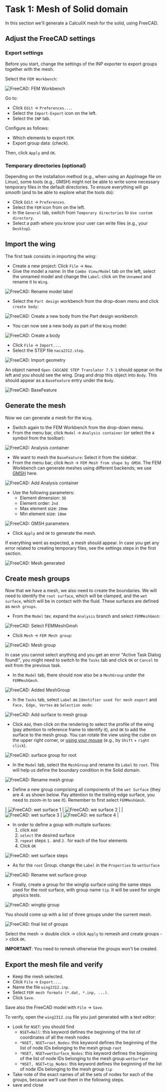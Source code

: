 # Task 1: Mesh of Solid domain

In this section we'll generate a CalculiX mesh for the solid, using FreeCAD.

## Adjust the FreeCAD settings

### Export settings

Before you start, change the settings of the INP exporter to export groups together with the mesh.

Select the `FEM Workbench`:

![FreeCAD: FEM Workbench](./images/FEM_WB.png)

Go to:

- Click `Edit` -> `Preferences...`.
- Select the `Import-Export` icon on the left.
- Select the `INP` tab.

Configure as follows:

- Which elements to export `FEM`.
- Export group data: (check).

Then, click `Apply` and `OK`.

### Temporary directories (optional)

Depending on the installation method (e.g., when using an AppImage file on Linux), some tools (e.g., GMSH) might not be able to write some necessary temporary files in the default directories. To ensure everything will go smooth (and to be able to explore what the tools do):

- Click `Edit` -> `Preferences`.
- Select the `FEM` icon from on the left.
- In the `General` tab, switch from `Temporary directories` to `Use custom directory`.
- Select a path where you know your user can write files (e.g., your `Desktop`).

## Import the wing

The first task consists in importing the wing:

- Create a new project: Click `File` -> `New`.
- Give the model a name: In the `Combo View/Model` tab on the left, select the unnamed model and change the `Label`: click on the `Unnamed` and rename it to `Wing`.

![FreeCAD: Rename model label](./images/PD_rename.png)

- Select the `Part design` workbench from the drop-down menu and click `create body`:

![FreeCAD: Create a new body from the Part design workbench](./images/PD_new.png)

- You can now see a new body as part of the `Wing` model:

![FreeCAD: Create a body](./images/PD_body.png)

- Click `File` -> `Import...`.
- Select the STEP file `naca2312.step`.

![FreeCAD: Import geometry](./images/PD_import.png)

An object named `Open CASCADE STEP Translator 7.5 1` should appear on the left and you should see the wing. Drag and drop this object into `Body`. This should appear as a `BaseFeature` entry under the `Body`.

![FreeCAD: BaseFeature](./images/PD_BF.png)

## Generate the mesh

Now we can generate a mesh for the `Wing`.

- Switch again to the FEM Workbench from the drop-down menu.
- From the menu bar, click `Model` -> `Analysis container` (or select the `A` symbol from the toolbar):

![FreeCAD: Analysis container](./images/FEM_Analysis.png)

- We want to mesh the `BaseFeature`: Select it from the sidebar.
- From the menu bar, click `Mesh` -> `FEM Mesh from shape by GMSH`. The FEM Workbench can generate meshes using different backends; we use [GMSH](https://gmsh.info/) here.

![FreeCAD: Add Analysis container](./images/FEM_Mesh01.png)

- Use the following parameters:
  - Element dimension: `3D`
  - Element order: `2nd`
  - Max element size: `20mm`
  - Min element size: `10mm`

![FreeCAD: GMSH parameters](./images/FEM_Mesh02.png)

- Click `Apply` and `OK` to generate the mesh.

If everything went as expected, a mesh should appear. In case you get any error related to creating temporary files, see the settings steps in the first section.

![FreeCAD: Mesh generated](./images/FEM_Mesh03.png)

## Create mesh groups

Now that we have a mesh, we also need to create the boundaries. We will need to identify the `root surface`, which will be clamped, and the `wet surface`, which will be in contact with the fluid. These surfaces are defined as `mesh groups`. 

- From the `Model` tav, expand the `Analysis` branch and select `FEMMeshGmsh`:

![FreeCAD: Select FEMMeshGmsh](./images/Groups01.png)

- Click `Mesh` -> `FEM Mesh group`:

![FreeCAD: Mesh group](./images/Groups02.png)

  In case you cannot select anything and you get an error "Active Task Dialog found!", you might need to switch to the `Tasks` tab and click `OK` or `Cancel` to exit from the previous task.

- In the `Model` tab, there should now also be a `MeshGroup` under the `FEMMeshGmsh`.

![FreeCAD: Added MeshGroup](./images/Groups03.png)

- In the `Tasks` tab, select `Label` as `Identifier used for mesh export` and `Face, Edge, Vertex` as `Selection mode`:

![FreeCAD: Add surface to mesh group](./images/Groups04.png)

- Click `Add`, then click on the rendering to select the profile of the wing (pay attention to reference frame to identify it), and `OK` to add the surface to the mesh group. You can rotate the view using the cube on the upper right corner, or [using your mouse](https://wiki.freecad.org/Mouse_navigation) (e.g., by `Shift` + `right click`).

![FreeCAD: surface group for root](./images/root_Group.png)

- In the `Model` tab, select the `MeshGroup` and rename its `Label` to `root`. This will help us define the boundary condition in the Solid domain.

![FreeCAD: Rename mesh group](./images/Groups05.png)

- Define a new group comprising all components of the `wet Surface` (they are 4: as shown below. Pay attention to the trailing edge surface, you need to zoom-in to see it). Remember to first select `FEMMeshGmsh`.

| ![FreeCAD: wet surface 1](./images/group_WS_01.png) | ![FreeCAD: we surface 2](./images/group_WS_02.png) |
| ![FreeCAD: wet surface 3](./images/group_WS_03.png) | ![FreeCAD: we surface 4](./images/group_WS_04.png) |

- In order to define a goup with multiple surfaces:
  1. click `Add`
  2. `select` the desired surface 
  3. `repeat` steps `1.` and `2.` for each of the four elements
  4. Click `OK` 

![FreeCAD: wet surface steps](./images/group_WS_steps.png)  
  
- As for the `root` Group. change the `Label` in the `Properties` to `wetSurface`

![FreeCAD: Rename wet surface group](./images/group_WS_rename.png)

- Finally, create a group for the wingtip surface using the same steps used for the root surface, with group name `tip`. It will be used for single physics tests.

![FreeCAD: wingtip group](./images/tip_group.png)

You should come up with a list of three groups under the current mesh.

![FreeCAD: final list of groups](./images/groups_final.png)

Select the mesh -> double click -> click `Apply` to remesh and create groups -> click `OK`.

**IMPORTANT**: You need to remesh otherwise the groups won't be created.

## Export the mesh file and verify

- Keep the mesh selected.
- Click `File` -> `Export...`.
- Name the file  `wing2312.inp`.
- Select `FEM mesh formats (*.dat, *.inp, ...)`.
- Click `Save`.

Save also the FreeCAD model with `File` -> `Save`.

To verify, open the `wing2312.inp` file you just generated with a text editor:

- Look for `NSET`: you should find
  - `NSET=Nall`: this keyword defines the beginning of the list of coordinates of all the mesh nodes
  - `*NSET, NSET=root_Nodes`: this keyword defines the beginning of the list of node IDs belonging to the mesh group `root`
  - `*NSET, NSET=wetSurface_Nodes`: this keyword defines the beginning of the list of node IDs belonging to the mesh group `wetSurface`
  - `*NSET, NSET=tip_Nodes`: this keyword defines the beginning of the list of node IDs belonging to the mesh group `tip`  
- Take note of the exact names of all the sets of nodes for each of the groups, because we'll use them in the following steps.
- save and close
